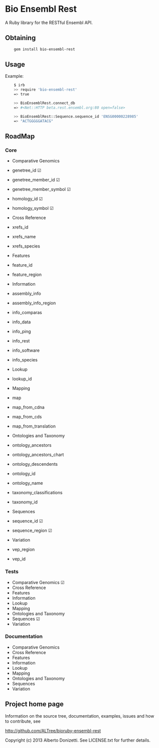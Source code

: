 Bio Ensembl Rest
================

A Ruby library for the RESTful Ensembl API.

Obtaining
---------

```sh
    gem install bio-ensembl-rest
```

Usage
-----

Example:

```sh
    $ irb
    >> require 'bio-ensembl-rest'
    => true

    >> BioEnsemblRest.connect_db
    => #<Net::HTTP beta.rest.ensembl.org:80 open=false>

    >> BioEnsemblRest::Sequence.sequence_id 'ENSG00000228985'
    => "ACTGGGGGATACG"
```

RoadMap
-----

### Core

 * Comparative Genomics
  * genetree_id ☑
  * genetree_member_id ☑
  * genetree_member_symbol ☑
  * homology_id ☑
  * homology_symbol ☑

 * Cross Reference
  * xrefs_id
  * xrefs_name
  * xrefs_species

 * Features
  * feature_id
  * feature_region

 * Information
  * assembly_info
  * assembly_info_region
  * info_comparas
  * info_data
  * info_ping
  * info_rest
  * info_software
  * info_species

 * Lookup
  * lookup_id

 * Mapping
  * map 
  * map_from_cdna
  * map_from_cds
  * map_from_translation

 * Ontologies and Taxonomy
  * ontology_ancestors
  * ontology_ancestors_chart 
  * ontology_descendents
  * ontology_id
  * ontology_name 
  * taxonomy_classifications
  * taxonomy_id

 * Sequences
  * sequence_id ☑
  * sequence_region ☑

 * Variation
  * vep_region
  * vep_id

### Tests

 * Comparative Genomics ☑
 * Cross Reference
 * Features
 * Information
 * Lookup
 * Mapping
 * Ontologies and Taxonomy
 * Sequences ☑
 * Variation

### Documentation

 * Comparative Genomics
 * Cross Reference
 * Features
 * Information
 * Lookup
 * Mapping
 * Ontologies and Taxonomy
 * Sequences
 * Variation

  
## Project home page

Information on the source tree, documentation, examples, issues and
how to contribute, see

  http://github.com/ALTree/bioruby-ensembl-rest


Copyright (c) 2013 Alberto Donizetti. See LICENSE.txt for further details.
